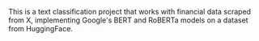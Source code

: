 This is a text classification project that works with financial data scraped from X, implementing Google's BERT and RoBERTa models on a dataset from HuggingFace. 
